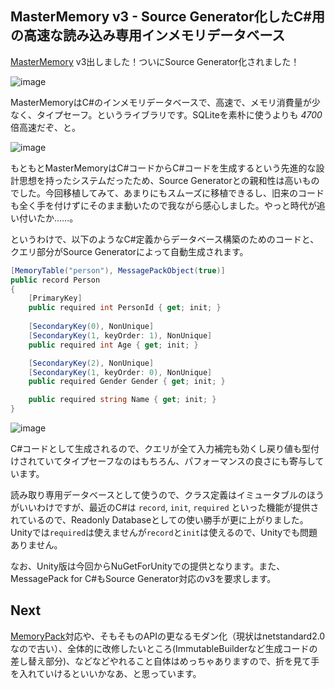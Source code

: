 MasterMemory v3 - Source Generator化したC#用の高速な読み込み専用インメモリデータベース
---
[MasterMemory](https://github.com/Cysharp/MasterMemory) v3出しました！ついにSource Generator化されました！

![image](https://github.com/user-attachments/assets/e804fa52-f6a5-4972-a510-0b3b17a31230)

MasterMemoryはC#のインメモリデータベースで、高速で、メモリ消費量が少なく、タイプセーフ。というライブラリです。SQLiteを素朴に使うよりも *4700*倍高速だぞ、と。 

![image](https://user-images.githubusercontent.com/46207/61031896-61890800-a3fb-11e9-86b7-84c821d347a4.png)

もともとMasterMemoryはC#コードからC#コードを生成するという先進的な設計思想を持ったシステムだったため、Source Generatorとの親和性は高いものでした。今回移植してみて、あまりにもスムーズに移植できるし、旧来のコードも全く手を付けずにそのまま動いたので我ながら感心しました。やっと時代が追い付いたか……。

というわけで、以下のようなC#定義からデータベース構築のためのコードと、クエリ部分がSource Generatorによって自動生成されます。

```csharp
[MemoryTable("person"), MessagePackObject(true)]
public record Person
{
    [PrimaryKey]
    public required int PersonId { get; init; }
    
    [SecondaryKey(0), NonUnique]
    [SecondaryKey(1, keyOrder: 1), NonUnique]
    public required int Age { get; init; }

    [SecondaryKey(2), NonUnique]
    [SecondaryKey(1, keyOrder: 0), NonUnique]
    public required Gender Gender { get; init; }

    public required string Name { get; init; }
}
```

![image](https://user-images.githubusercontent.com/46207/61035808-cb58e000-a402-11e9-9209-d51665d1cd56.png)

C#コードとして生成されるので、クエリが全て入力補完も効くし戻り値も型付けされていてタイプセーフなのはもちろん、パフォーマンスの良さにも寄与しています。

読み取り専用データベースとして使うので、クラス定義はイミュータブルのほうがいいわけですが、最近のC#は `record`, `init`, `required` といった機能が提供されているので、Readonly Databaseとしての使い勝手が更に上がりました。Unityでは`required`は使えませんが`record`と`init`は使えるので、Unityでも問題ありません。

なお、Unity版は今回からNuGetForUnityでの提供となります。また、MessagePack for C#もSource Generator対応のv3を要求します。

Next
---
[MemoryPack](https://github.com/Cysharp/MermoyPack)対応や、そもそものAPIの更なるモダン化（現状はnetstandard2.0なので古い）、全体的に改修したいところ(ImmutableBuilderなど生成コードの差し替え部分)、などなどやれること自体はめっちゃありますので、折を見て手を入れていけるといいかなあ、と思っています。
